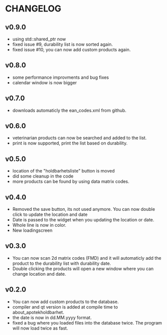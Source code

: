 # CHANGELOG

## v0.9.0
- using std::shared_ptr<Product> now
- fixed issue #9, durability list is now sorted again.
- fixed issue #10, you can now add custom products again.

## v0.8.0
- some performance improvments and bug fixes
- calendar window is now bigger

## v0.7.0
- downloads automaticly the ean_codes.xml from github.

## v0.6.0
- veterinarian products can now be searched and added to the list.
- print is now supported, print the list based on durability.

## v0.5.0
- location of the "holdbarhetsliste" button is moved
- did some cleanup in the code
- more products can be found by using data matrix codes.

## v0.4.0
- Removed the save button, its not used anymore. You can now double click to update the location and date
- Date is passed to the widget when you updating the location or date.
- Whole line is now in color.
- New loadingscreen

## v0.3.0
- You can now scan 2d matrix codes (FMD) and it will automaticly add the product to the durability list with durability date.
- Double clicking the products will open a new window where you can change location and date.

## v0.2.0
- You can now add custom products to the database.
- compiler and qt version is added at compile time to about_apotekholdbarhet.
- the date is now in dd.MM.yyyy format.
- fixed a bug where you loaded files into the database twice. The program will now load twice as fast.
